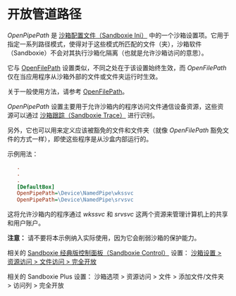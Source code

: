 # 开放管道路径

_OpenPipePath_ 是 [沙箱配置文件（Sandboxie Ini）](SandboxieIni.md) 中的一个沙箱设置项。它用于指定一系列路径模式，使得对于这些模式所匹配的文件（夹），沙箱软件（Sandboxie）不会对其执行沙箱化隔离（也就是允许沙箱访问的意思）。

它与 [OpenFilePath](OpenFilePath.md) 设置类似，不同之处在于该设置始终生效，而 _OpenFilePath_ 仅在当应用程序从沙箱外部的文件或文件夹运行时生效。

关于一般使用方法，请参考 [OpenFilePath](OpenFilePath.md)。

_OpenPipePath_ 设置主要用于允许沙箱内的程序访问文件通信设备资源，这些资源可以通过 [沙箱跟踪（Sandboxie Trace）](SandboxieTrace.md) 进行识别。

另外，它也可以用来定义应该被豁免的文件和文件夹（就像 _OpenFilePath_ 豁免文件的方式一样），即使这些程序是从沙盒内部运行的。

示例用法：
```ini
   .
   .
   .
   [DefaultBox]
   OpenPipePath=\Device\NamedPipe\wkssvc
   OpenPipePath=\Device\NamedPipe\srvsvc
```

这将允许沙箱内的程序通过 _wkssvc_ 和 _srvsvc_ 这两个资源来管理计算机上的共享和用户账户。

**注意：** 请不要将本示例纳入实际使用，因为它会削弱沙箱的保护能力。

相关的 [Sandboxie 经典版控制面板（Sandboxie Control）](SandboxieControl.md) 设置： [沙箱设置 > 资源访问 > 文件访问 > 完全开放](ResourceAccessSettings.md#file-access--full-access)

相关的 Sandboxie Plus 设置： 沙箱选项 > 资源访问 > 文件 > 添加文件/文件夹 > 访问列 > 完全开放